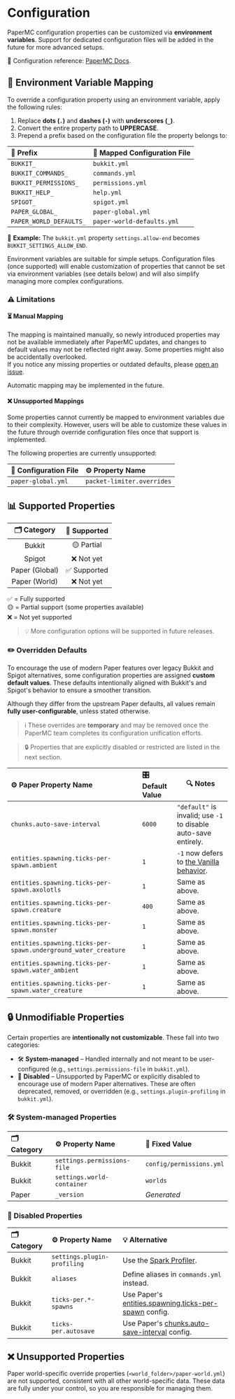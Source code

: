 # Configuration

PaperMC configuration properties can be customized via **environment variables**. Support for dedicated configuration files will be added in the future for more
advanced setups.

📘 Configuration reference: [PaperMC Docs](https://docs.papermc.io/paper/reference/configuration/).

## 🔧 Environment Variable Mapping

To override a configuration property using an environment variable, apply the following rules:

1. Replace **dots (`.`)** and **dashes (`-`)** with **underscores (`_`)**.
2. Convert the entire property path to **UPPERCASE**.
3. Prepend a prefix based on the configuration file the property belongs to:

| 🔖 Prefix               | 📄 Mapped Configuration File |
|:------------------------|:-----------------------------|
| `BUKKIT_`               | `bukkit.yml`                 |
| `BUKKIT_COMMANDS_`      | `commands.yml`               |
| `BUKKIT_PERMISSIONS_`   | `permissions.yml`            |
| `BUKKIT_HELP_`          | `help.yml`                   |
| `SPIGOT_`               | `spigot.yml`                 |
| `PAPER_GLOBAL_`         | `paper-global.yml`           |
| `PAPER_WORLD_DEFAULTS_` | `paper-world-defaults.yml`   |

🧪 **Example:** The `bukkit.yml` property `settings.allow-end` becomes `BUKKIT_SETTINGS_ALLOW_END`.

Environment variables are suitable for simple setups. Configuration files (once supported) will enable customization of properties that cannot be set via
environment variables (see details below) and will also simplify managing more complex configurations.

### ⚠️ Limitations

#### ⏳ Manual Mapping

The mapping is maintained manually, so newly introduced properties may not be available immediately after PaperMC updates, and changes to default values may not
be reflected right away. Some properties might also be accidentally overlooked.<br/>
If you notice any missing properties or outdated defaults, please [open an issue](https://github.com/Djaytan/docker-papermc-server/issues).

Automatic mapping may be implemented in the future.

#### ❌ Unsupported Mappings

Some properties cannot currently be mapped to environment variables due to their complexity. However, users will be able to customize these values in the future
through override configuration files once that support is implemented.

The following properties are currently unsupported:

| 📄 Configuration File | ⚙️ Property Name           |
|:----------------------|:---------------------------|
| `paper-global.yml`    | `packet-limiter.overrides` |

## 📊 Supported Properties

|  🗂️ Category  | 🎯 Supported |
|:--------------:|:------------:|
|     Bukkit     |  🟡 Partial  |
|     Spigot     |  ❌ Not yet   |
| Paper (Global) | ✅ Supported  |
| Paper (World)  |  ❌ Not yet   |

✅ = Fully supported<br/>
🟡 = Partial support (some properties available)<br/>
❌ = Not yet supported

> 💡 More configuration options will be supported in future releases.

### ✏️ Overridden Defaults

To encourage the use of modern Paper features over legacy Bukkit and Spigot alternatives, some configuration properties are assigned **custom default values**.
These defaults intentionally aligned with Bukkit's and Spigot's behavior to ensure a smoother transition.

Although they differ from the upstream Paper defaults, all values remain **fully user-configurable**, unless stated otherwise.

> ℹ️ These overrides are **temporary** and may be removed once the PaperMC team completes its configuration unification efforts.

> 🔒 Properties that are explicitly disabled or restricted are listed in the next section.

| ⚙️ Paper Property Name                                         | 🎛️ Default Value | 🔍 Notes                                                                         |
|:---------------------------------------------------------------|:------------------|----------------------------------------------------------------------------------|
| `chunks.auto-save-interval`                                    | `6000`            | `"default"` is invalid; use `-1` to disable auto-save entirely.                  |
| `entities.spawning.ticks-per-spawn.ambient`                    | `1`               | `-1` now defers to [the Vanilla behavior](https://minecraft.wiki/w/Spawn_limit). |
| `entities.spawning.ticks-per-spawn.axolotls`                   | `1`               | Same as above.                                                                   |
| `entities.spawning.ticks-per-spawn.creature`                   | `400`             | Same as above.                                                                   |
| `entities.spawning.ticks-per-spawn.monster`                    | `1`               | Same as above.                                                                   |
| `entities.spawning.ticks-per-spawn.underground_water_creature` | `1`               | Same as above.                                                                   |
| `entities.spawning.ticks-per-spawn.water_ambient`              | `1`               | Same as above.                                                                   |
| `entities.spawning.ticks-per-spawn.water_creature`             | `1`               | Same as above.                                                                   |

## 🔒 Unmodifiable Properties

Certain properties are **intentionally not customizable**. These fall into two categories:

* 🛠️ **System-managed** – Handled internally and not meant to be user-configured (e.g., `settings.permissions-file` in `bukkit.yml`).
* 🚫 **Disabled** – Unsupported by PaperMC or explicitly disabled to encourage use of modern Paper alternatives. These are often deprecated, removed, or
  overridden (e.g., `settings.plugin-profiling` in `bukkit.yml`).

### 🛠️ System-managed Properties

| 🗂️ Category | ⚙️ Property Name            | 📌 Fixed Value           |
|:-------------|:----------------------------|:-------------------------|
| Bukkit       | `settings.permissions-file` | `config/permissions.yml` |
| Bukkit       | `settings.world-container`  | `worlds`                 |
| Paper        | `_version`                  | _Generated_              |

### 🚫 Disabled Properties

| 🗂️ Category | ⚙️ Property Name            | 💡 Alternative                                                                                                                                                  |
|:-------------|:----------------------------|:----------------------------------------------------------------------------------------------------------------------------------------------------------------|
| Bukkit       | `settings.plugin-profiling` | Use the [Spark Profiler](https://docs.papermc.io/paper/profiling/#spark).                                                                                       |
| Bukkit       | `aliases`                   | Define aliases in `commands.yml` instead.                                                                                                                       |
| Bukkit       | `ticks-per.*-spawns`        | Use Paper's [entities.spawning.ticks-per-spawn](https://docs.papermc.io/paper/reference/world-configuration/#entities_spawning_ticks_per_spawn_ambient) config. |
| Bukkit       | `ticks-per.autosave`        | Use Paper's [chunks.auto-save-interval](https://docs.papermc.io/paper/reference/world-configuration/#chunks_auto_save_interval) config.                         |

## ❌ Unsupported Properties

Paper world-specific override properties (`<world_folder>/paper-world.yml`) are not supported, consistent with all other world-specific data. These data are
fully under your control, so you are responsible for managing them.
